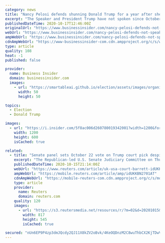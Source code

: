 ```yaml
---
category: news
title: "Nancy Pelosi defends shunning Donald Trump for a year after she walked out on their meeting last October"
excerpt: "The Speaker and President Trump have not spoken since October 16, 2019 after the two traded insults and the Pelosi walked out."
publishedDateTime: 2020-10-17T12:46:00Z
originalUrl: "https://www.businessinsider.com/nancy-pelosi-defends-not-speaking-to-donald-trump-for-entire-year"
webUrl: "https://www.businessinsider.com/nancy-pelosi-defends-not-speaking-to-donald-trump-for-entire-year"
ampWebUrl: "https://www.businessinsider.com/nancy-pelosi-defends-not-speaking-to-donald-trump-for-entire-year?amp"
cdnAmpWebUrl: "https://www-businessinsider-com.cdn.ampproject.org/c/s/www.businessinsider.com/nancy-pelosi-defends-not-speaking-to-donald-trump-for-entire-year?amp"
type: article
quality: 108
heat: -1
published: false

provider:
  name: Business Insider
  domain: businessinsider.com
  images:
    - url: "https://smartableai.github.io/election/assets/images/organizations/businessinsider.com-50x50.jpg"
      width: 50
      height: 50

topics:
  - Election
  - Donald Trump

images:
  - url: "https://i.insider.com/5f8ac006d260780019342001?width=1200&format=jpeg"
    width: 1200
    height: 600
    isCached: true

related:
  - title: "Senate panel sets October 22 vote on Trump court pick despite Democrats' protests"
    excerpt: "The Republican-led U.S. Senate Judiciary Committee on Thursday scheduled an Oct. 22 vote to advance conservative appellate judge Amy Coney Barrett's nomination to the Supreme Court to the full Senate,"
    publishedDateTime: 2020-10-15T21:14:00Z
    webUrl: "https://www.reuters.com/article/uk-usa-court-barrett-idUKKBN2701AT"
    ampWebUrl: "https://mobile.reuters.com/article/amp/idUKKBN2701AT"
    cdnAmpWebUrl: "https://mobile-reuters-com.cdn.ampproject.org/c/s/mobile.reuters.com/article/amp/idUKKBN2701AT"
    type: article
    provider:
      name: Reuters
      domain: reuters.com
    quality: 120
    images:
      - url: "https://s3.reutersmedia.net/resources/r/?m=02&d=20201015&t=2&i=1537566094&w=&fh=545px&fw=&ll=&pl=&sq=&r=LYNXMPEG9E0SM"
        width: 817
        height: 545
        isCached: true

secured: "nUn6EP9P4zp3dmJQcdy2QJ11X8kZV2oBvk/4KeOQDnzM2C8wuThbCX2KjTDwVd65t6Eog6gKLPBWZ/TlmDTdTYVFduRNDOusJTXx7t1aCtLTJ8iAgkRDHDrPcsSmMFRsh5YPaZ4swpUMl7OxD74w3qtpFA8y8NM5WiUk0tGxtPgmKKbu5HPKvEWYv1BG1LiGmeEfHnupjmf5t/9uD/f35ca9PXnX0OfcRGIz8NcRfxAoUal2wxfRK4bSPL4UECBzCuvbScdRUv6MHuvgq+WrHFZ7RExlVrL4S+CJ4G9MvMBWDeOlz+vMCNnsejiC3jeSayRZSQlaKI3kVIh5vVz3sfU3ubaS8+I3mfFVyo2jeS0=;KmwKnyNo3yf44HRTSi9wNQ=="
---
```


